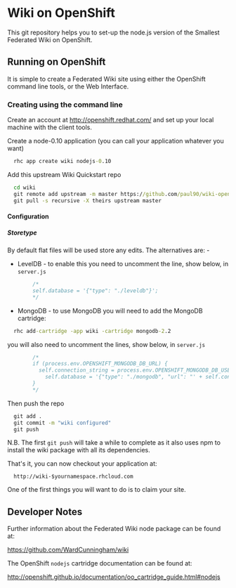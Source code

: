 Wiki on OpenShift
=================
This git repository helps you to set-up the node.js version of the Smallest Federated Wiki on OpenShift. 

Running on OpenShift
--------------------

It is simple to create a Federated Wiki site using either the OpenShift command line tools, or the Web 
Interface.

### Creating using the command line

Create an account at http://openshift.redhat.com/ and set up your local machine with the client tools.

Create a node-0.10 application (you can call your application whatever you want)
```cmd
  rhc app create wiki nodejs-0.10
```

Add this upstream Wiki Quickstart repo
```cmd
  cd wiki
  git remote add upstream -m master https://github.com/paul90/wiki-openshift-quickstart.git
  git pull -s recursive -X theirs upstream master
```

#### Configuration

##### Storetype

By default flat files will be used store any edits. The alternatives are: -
* LevelDB - to enable this you need to uncomment the line, show below, in ```server.js```

```js
        /*
        self.database = '{"type": "./leveldb"}';
        */
```
* MongoDB - to use MongoDB you will need to add the MongoDB cartridge:
```cmd
  rhc add-cartridge -app wiki -cartridge mongodb-2.2
```
you will also need to uncomment the lines, show below, in ```server.js```

```js
        /*
        if (process.env.OPENSHIFT_MONGODB_DB_URL) {
          self.connection_string = process.env.OPENSHIFT_MONGODB_DB_USERNAME + ":" + process.env.OPENSHIFT_MONGODB_DB_PASSWORD + "@" + process.env.OPENSHIFT_MONGODB_DB_HOST + ':' + process.env.OPENSHIFT_MONGODB_DB_PORT + '/' + process.env.OPENSHIFT_APP_NAME;
            self.database = '{"type": "./mongodb", "url": "' + self.connection_string + '" }';
        }
        */
```

Then push the repo
```cmd
  git add .
  git commit -m "wiki configured"
  git push
```

N.B. The first ```git push``` will take a while to complete as it also uses npm to install 
the wiki package with all its dependencies.

That's it, you can now checkout your application at:
```
  http://wiki-$yournamespace.rhcloud.com
```
One of the first things you will want to do is to claim your site.


Developer Notes
---------------

Further information about the Federated Wiki node package can be found at:

https://github.com/WardCunningham/wiki

The OpenShift `nodejs` cartridge documentation can be found at:

http://openshift.github.io/documentation/oo_cartridge_guide.html#nodejs
